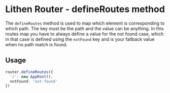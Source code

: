 # Lithen Router - defineRoutes method

The `defineRoutes` method is used to map which element is corresponding to which path.
The key must be the path and the value can be anything.
In this routes map you have to always define a value for the not found case, which in that
case is defined using the `notFound` key and is your fallback value when no path match is found.

## Usage
```ts
router.defineRoutes({
  '/': new AppRoot(),
  notFound: 'not-found'
})
```
